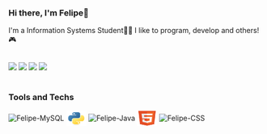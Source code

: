 ### Hi there, I'm Felipe🤙

I'm a Information Systems Student🧑‍💻 I like to program, develop and others!🎮

<br>
<div>
<a href="https://www.linkedin.com/in/felipe-ghilardi-6aaab4273/" target="_blank"><img src="https://img.shields.io/badge/-LinkedIn-%230077B5?style=for-the-badge&logo=linkedin&logoColor=white" target="_blank"></a> 
<a href="https://instagram.com/felipeghilardi" target="_blank"><img src="https://img.shields.io/badge/-Instagram-%23E4405F?style=for-the-badge&logo=instagram&logoColor=white" target="_blank"></a>
<a href="https://twitter.com/Rockfe_20" target="_blank"><img src="https://img.shields.io/badge/Twitter-1DA1F2?style=for-the-badge&logo=twitter&logoColor=white" target="_blank"></a>
<a href ="https://docs.google.com/document/d/1FRWwTwc5848o9z7sLim2v4a1y5X7Wy78/edit?usp=drive_link" target="_blank"><img src="https://img.shields.io/badge/Wordpress-21759B?style=for-the-badge&logo=wordpress&logoColor=white" target="_blank"></a>
</div>
<br>

### Tools and Techs
<div>
<img align="center" alt="Felipe-MySQL" height ="50" width="40" src="https://cdn.jsdelivr.net/gh/devicons/devicon/icons/mysql/mysql-original-wordmark.svg" />  
<img align="center" alt="Felipe-Python" height="30" width="40" src="https://raw.githubusercontent.com/devicons/devicon/master/icons/python/python-original.svg">
<img align="center" alt="Felipe-Java" height="30" width="40" src="https://cdn.jsdelivr.net/gh/devicons/devicon/icons/java/java-plain-wordmark.svg" />
<img align="center" alt="Felipe-HTML" height="30" width="40" src="https://raw.githubusercontent.com/devicons/devicon/master/icons/html5/html5-original.svg">
<img align="center" alt="Felipe-CSS" height="30" width="40" src="https://cdn.jsdelivr.net/gh/devicons/devicon/icons/css3/css3-original.svg" />
